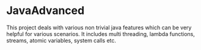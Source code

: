 # JavaAdvanced
This project deals with various non trivial java features which can be very helpful for various scenarios. It includes multi threading, lambda functions, streams, atomic variables, system calls etc.
